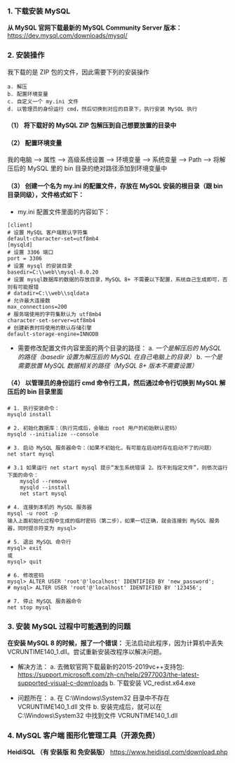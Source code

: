 ### 1. 下载安装 MySQL
**从 MySQL 官网下载最新的 MySQL Community Server 版本：**
https://dev.mysql.com/downloads/mysql/


### 2. 安装操作
我下载的是 ZIP 包的文件，因此需要下列的安装操作
```
a. 解压
b. 配置环境变量
c. 自定义一个 my.ini 文件
d. 以管理员的身份运行 cmd，然后切换到对应的目录下，执行安装 MySQL 执行
```

#### （1） 将下载好的 MySQL ZIP 包解压到自己想要放置的目录中

#### （2） 配置环境变量
我的电脑 --> 属性 --> 高级系统设置 --> 环境变量 --> 系统变量 --> Path --> 将解压后的 MySQL 里的 bin 目录的绝对路径添加到环境变量中

#### （3） 创建一个名为 my.ini 的配置文件，存放在 MySQL 安装的根目录（跟 bin 目录同级），文件格式如下：
- my.ini 配置文件里面的内容如下：
```
[client]
# 设置 MySQL 客户端默认字符集
default-character-set=utf8mb4
[mysqld]
# 设置 3306 端口
port = 3306
# 设置 mysql 的安装目录
basedir=C:\\web\\mysql-8.0.20
# 设置 mysql数据库的数据的存放目录，MySQL 8+ 不需要以下配置，系统自己生成即可，否则有可能报错
# datadir=C:\\web\\sqldata
# 允许最大连接数
max_connections=200
# 服务端使用的字符集默认为 utf8mb4
character-set-server=utf8mb4
# 创建新表时将使用的默认存储引擎
default-storage-engine=INNODB
```
- 需要修改配置文件内容里面的两个目录的路径：
a. *一个是解压后的 MySQL 的路径（basedir 设置为解压后的 MySQL 在自己电脑上的目录）*
b. *一个是需要放置 MySQL 数据相关的路径（MySQL 8+ 版本不需要设置）*

#### （4） 以管理员的身份运行 cmd 命令行工具，然后通过命令行切换到 MySQL 解压后的 bin 目录里面
```
# 1. 执行安装命令：
mysqld install

# 2. 初始化数据库：（执行完成后，会输出 root 用户的初始默认密码）
mysqld --initialize --console

# 3. 启动 MySQL 服务器命令：（如果不初始化，有可能在启动时存在启动不了的问题）
net start mysql

# 3.1 如果运行 net start mysql 提示“发生系统错误 2。找不到指定文件”，则依次运行下面的命令：
    mysqld --remove
    mysqld --install
    net start mysql

# 4. 连接到本机的 MySQL 服务器
mysql -u root -p
输入上面初始化过程中生成的临时密码（第二步），如果一切正确，就会连接到 MySQL 服务器，同时提示符变为 mysql>

# 5. 退出 MySQL 命令行
mysql> exit
或
mysql> quit

# 6. 修改密码
mysql> ALTER USER 'root'@'localhost' IDENTIFIED BY 'new_password';
# mysql> ALTER USER 'root'@'localhost' IDENTIFIED BY '123456';

# 7. 停止 MySQL 服务器命令
net stop mysql
```

### 3. 安装 MySQL 过程中可能遇到的问题
**在安装 MySQL 8 的时候，报了一个错误：**
    无法启动此程序，因为计算机中丢失 VCRUNTIME140_1.dll。尝试重新安装改程序以解决问题。

- 解决方法：
a. 去微软官网下载最新的2015-2019vc++支持包:
https://support.microsoft.com/zh-cn/help/2977003/the-latest-supported-visual-c-downloads
b. 下载安装 VC_redist.x64.exe

- 问题所在：
a. 在 C:\Windows\System32 目录中不存在 VCRUNTIME140_1.dll 文件
b. 安装完成后，就可以在 C:\Windows\System32 中找到文件 VCRUNTIME140_1.dll

### 4. MySQL 客户端 图形化管理工具（开源免费）
**HeidiSQL    （有 安装版 和 免安装版）**
https://www.heidisql.com/download.php
